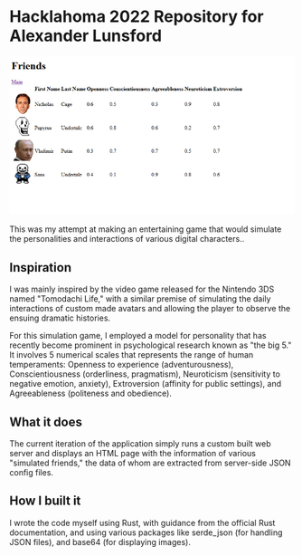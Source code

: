 # Hacklahoma 2022 Repository for Alexander Lunsford

![preview](preview.png)

This was my attempt at making an entertaining game that would simulate the personalities and interactions of various digital characters..

## Inspiration

I was mainly inspired by the video game released for the Nintendo 3DS named "Tomodachi Life," with a similar premise of simulating the daily interactions of custom made avatars and allowing the player to observe the ensuing dramatic histories.

For this simulation game, I employed a model for personality that has recently become prominent in psychological research known as "the big 5." It involves 5 numerical scales that represents the range of human temperaments: Openness to experience (adventurousness), Conscientiousness (orderliness, pragmatism), Neuroticism (sensitivity to negative emotion, anxiety), Extroversion (affinity for public settings), and Agreeableness (politeness and obedience).

## What it does

The current iteration of the application simply runs a custom built web server and displays an HTML page with the information of various "simulated friends," the data of whom are extracted from server-side JSON config files.

## How I built it

I wrote the code myself using Rust, with guidance from the official Rust documentation, and using various packages like serde_json (for handling JSON files), and base64 (for displaying images).